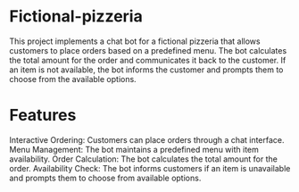 # Fictional-pizzeria
This project implements a chat bot for a fictional pizzeria that allows customers to place orders based on a predefined menu. The bot calculates the total amount for the order and communicates it back to the customer. If an item is not available, the bot informs the customer and prompts them to choose from the available options.

# Features
Interactive Ordering: Customers can place orders through a chat interface.
Menu Management: The bot maintains a predefined menu with item availability.
Order Calculation: The bot calculates the total amount for the order.
Availability Check: The bot informs customers if an item is unavailable and prompts them to choose from available options.
